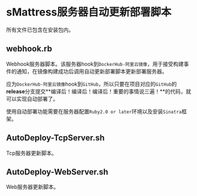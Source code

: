 # sMattress服务器自动更新部署脚本

所有文件已包含在安装包内。

## webhook.rb

Webhook服务器脚本。该服务器hook到`DockerHub-阿里云镜像`，用于接受构建事件的通知，在镜像构建成功后调用自动更新部署脚本更新部署服务器。

应为`DockerHub-阿里云镜像`hook到`GitHub`，所以只要在项目对应的`GitHub`的**release**分支提交**编译后！编译后！编译后！重要的事情说三遍！**的代码，就可以实现自动部署了。

使用自动部署功能需要在服务器配置`Ruby2.0 or later`环境以及安装`Sinatra`框架。

## AutoDeploy-TcpServer.sh

Tcp服务器更新脚本。

## AutoDeploy-WebServer.sh

Web服务器更新脚本。